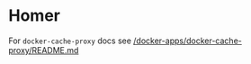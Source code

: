 # Homer

For `docker-cache-proxy` docs see [/docker-apps/docker-cache-proxy/README.md](../../../../docker-apps/docker-cache-proxy/README.md)
